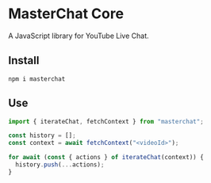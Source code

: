 # MasterChat Core

A JavaScript library for YouTube Live Chat.

## Install

```
npm i masterchat
```

## Use

```js
import { iterateChat, fetchContext } from "masterchat";

const history = [];
const context = await fetchContext("<videoId>");

for await (const { actions } of iterateChat(context)) {
  history.push(...actions);
}
```
